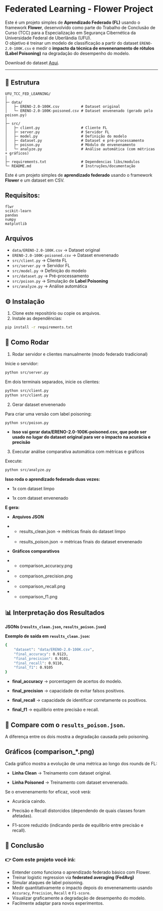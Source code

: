 # Federated Learning - Flower Project

Este é um projeto simples de **Aprendizado Federado (FL)** usando o framework **Flower**, desenvolvido como parte do Trabalho de Conclusão de Curso (TCC) para a Especialização em Segurança Cibernética da Universidade Federal de Uberlândia (UFU).  
O objetivo é treinar um modelo de classificação a partir do dataset `ERENO-2.0-100K.csv` e medir o **impacto da técnica de envenenamento de rótulos (Label Poisoning)** na degradação do desempenho do modelo.

Download do dataset [Aqui](https://drive.google.com/file/d/1Il9YL3cOv8ret1NPoDVITSEbwRyaNoRV/view?usp=drivesdk).

---

## 📂 Estrutura
```
UFU_TCC_FED_LEARNING/
│
├─ data/
│   ├─ ERENO-2.0-100K.csv          # Dataset original
│   └─ ERENO-2.0-100K-poisoned.csv # Dataset envenenado (gerado pelo poison.py)
│
├─ src/
│   ├─ client.py                   # Cliente FL
│   ├─ server.py                   # Servidor FL
│   ├─ model.py                    # Definição do modelo
│   ├─ dataset.py                  # Dataset e pré-processamento
│   ├─ poison.py                   # Módulo de envenenamento
│   └─ analyze.py                  # Análise automática (com métricas + gráficos)
│
├─ requirements.txt                # Dependencias libs/modulos
└─ README.md                       # Instruções/documentação
```



Este é um projeto simples de **aprendizado federado** usando o framework **Flower** e um dataset em CSV.



## Requisitos:
```
flwr
scikit-learn
pandas
numpy
matplotlib
```

## Arquivos
- `data/ERENO-2.0-100K.csv` → Dataset original
- `ERENO-2.0-100K-poisoned.csv` → Dataset envenenado
- `src/client.py` → Cliente FL
- `src/server.py` → Servidor FL
- `src/model.py` → Definição do modelo
- `src/dataset.py` → Pré-processamento
- `src/poison.py` → Simulação de **Label Poisoning**
- `src/analyze.py` → Análise automática


## ⚙️ Instalação

1. Clone este repositório ou copie os arquivos.
2. Instale as dependências:
```bash
pip install -r requirements.txt
```

## 🚀 Como Rodar
1. Rodar servidor e clientes manualmente (modo federado tradicional)

Inicie o servidor:
```bash
python src/server.py
```

Em dois terminais separados, inicie os clientes:
```bash
python src/client.py
python src/client.py
```

2. Gerar dataset envenenado

Para criar uma versão com label poisoning:
```bash
python src/poison.py
```
* **Isso vai gerar data/ERENO-2.0-100K-poisoned.csv, que pode ser usado no lugar do dataset original para ver o impacto na acurácia e precisão**

3. Executar análise comparativa automática com métricas e gráficos

Execute:
```bash
python src/analyze.py
```

**Isso roda o aprendizado federado duas vezes:**

* 1x com dataset limpo

* 1x com dataset envenenado

**E gera:**

* **Arquivos JSON**

* * results_clean.json → métricas finais do dataset limpo

* * results_poison.json → métricas finais do dataset envenenado

* **Gráficos comparativos**

* * comparison_accuracy.png

* * comparison_precision.png

* * comparison_recall.png

* * comparison_f1.png


## 📊 Interpretação dos Resultados

**JSONs (`results_clean.json`, `results_poison.json`)**

**Exemplo de saída em `results_clean.json`:**

```bash
{
    "dataset": "data/ERENO-2.0-100K.csv",
    "final_accuracy": 0.9123,
    "final_precision": 0.9101,
    "final_recall": 0.9110,
    "final_f1": 0.9105
}
```

* **final_accuracy** → porcentagem de acertos do modelo.

* **final_precision** → capacidade de evitar falsos positivos.

* **final_recall** → capacidade de identificar corretamente os positivos.

* **final_f1** → equilíbrio entre precisão e recall.

## 📌 Compare com o `results_poison.json`.
A diferença entre os dois mostra a degradação causada pelo poisoning.

## Gráficos (comparison_*.png)

Cada gráfico mostra a evolução de uma métrica ao longo dos rounds de FL:

* **Linha Clean** → Treinamento com dataset original.

* **Linha Poisoned** → Treinamento com dataset envenenado.

Se o envenenamento for eficaz, você verá:

* Acurácia caindo.

* Precisão e Recall distorcidos (dependendo de quais classes foram afetadas).

* F1-score reduzido (indicando perda de equilíbrio entre precisão e recall).

## 📌 Conclusão

### 👉 Com este projeto você irá:

- Entender como funciona o aprendizado federado básico com Flower.
- Treinar logistic regression via **federated averaging (FedAvg)**
- Simular ataques de label poisoning.
- Medir quantitativamente o impacto depois do envenenamento usando `Accuracy`, `Precision`, `Recall` e `F1-score`. 
- Visualizar graficamente a degradação de desempenho do modelo.
- Facilmente adaptar para novos experimentos.
